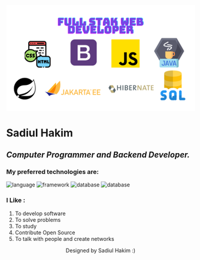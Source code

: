 
![Img](https://github.com/sadiul-hakim/sadiul-hakim/blob/main/Pic.png?raw=true)

# Sadiul Hakim
___Computer Programmer and Backend Developer.___
---
### My preferred technologies are:
![language](https://img.shields.io/badge/java-21+-red)
![framework](https://img.shields.io/badge/spring-framework-green)
![database](https://img.shields.io/badge/sql-mysql-blue)
![database](https://img.shields.io/badge/sql-postgres-megento)

### I Like :
1. To develop software
2. To solve problems
3. To study
4. Contribute Open Source
5. To talk with people and create networks

<p align="center"> Designed by Sadiul Hakim :) </p>
